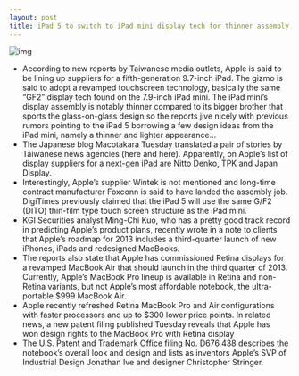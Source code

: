 ```yaml
---
layout: post
title: iPad 5 to switch to iPad mini display tech for thinner assembly
---
```

![img](http://media.idownloadblog.com/wp-content/uploads/2012/05/iPad-3-iPhoto-teaser.jpg)
* According to new reports by Taiwanese media outlets, Apple is said to be lining up suppliers for a fifth-generation 9.7-inch iPad. The gizmo is said to adopt a revamped touchscreen technology, basically the same “GF2” display tech found on the 7.9-inch iPad mini. The iPad mini’s display assembly is notably thinner compared to its bigger brother that sports the glass-on-glass design so the reports jive nicely with previous rumors pointing to the iPad 5 borrowing a few design ideas from the iPad mini, namely a thinner and lighter appearance…
* The Japanese blog Macotakara Tuesday translated a pair of stories by Taiwanese news agencies (here and here). Apparently, on Apple’s list of display suppliers for a next-gen iPad are Nitto Denko, TPK and Japan Display.
* Interestingly, Apple’s supplier Wintek is not mentioned and long-time contract manufacturer Foxconn is said to have landed the assembly job. DigiTimes previously claimed that the iPad 5 will use the same G/F2 (DITO) thin-film type touch screen structure as the iPad mini.
* KGI Securities analyst Ming-Chi Kuo, who has a pretty good track record in predicting Apple’s product plans, recently wrote in a note to clients that Apple’s roadmap for 2013 includes a third-quarter launch of new iPhones, iPads and redesigned MacBooks.
* The reports also state that Apple has commissioned Retina displays for a revamped MacBook Air that should launch in the third quarter of 2013. Currently, Apple’s MacBook Pro lineup is available in Retina and non-Retina variants, but not Apple’s most affordable notebook, the ultra-portable $999 MacBook Air.
* Apple recently refreshed Retina MacBook Pro and Air configurations with faster processors and up to $300 lower price points. In related news, a new patent filing published Tuesday reveals that Apple has won design rights to the MacBook Pro with Retina display
* The U.S. Patent and Trademark Office filing No. D676,438 describes the notebook’s overall look and design and lists as inventors Apple’s SVP of Industrial Design Jonathan Ive and designer Christopher Stringer.

